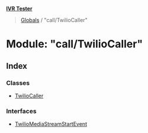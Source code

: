 **[IVR Tester](../README.md)**

> [Globals](../README.md) / "call/TwilioCaller"

# Module: "call/TwilioCaller"

## Index

### Classes

* [TwilioCaller](../classes/_call_twiliocaller_.twiliocaller.md)

### Interfaces

* [TwilioMediaStreamStartEvent](../interfaces/_call_twiliocaller_.twiliomediastreamstartevent.md)
